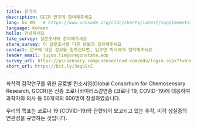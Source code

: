 ```yaml
---
title: 한국어
description: GCCR 연구에 참여해주세요
lang: ko_KR   # https://www.unicode.org/cldr/charts/latest/supplemental/language_territory_information.html
language: Korean
hello: 안녕하세요
take_survey: 설문조사에 참여해주세요
share_survey: 이 설문조사를 다른 분들과 공유해주세요
contact: 연구에 대한 정보를 원하신다면, 임주연 박사에게 연락해주세요
leader_email: juyun.lim@oregonstate.edu
survey_url: https://psusensory.compusensecloud.com/edu/login.aspx?t=b3e67c6d-55f2-4b32-bfbd-4563f9db0e2d
short_url: https://bit.ly/3eqSSrZ
---
```

화학적 감각연구를 위한 글로벌 컨소시엄(Global Consortium for Chemosensory Research, GCCR)은 신종 코로나바이러스감염증 (코로나 19, COVID-19)에 대응하여 과학자와 의사 등 50개국의 600명이 창설하였습니다. 

우리의 목표는 코로나 19 (COVID-19)와  관련되어 보고되고 있는 후각, 미각 상실증의 연관성을 규명하는 것입니다.

